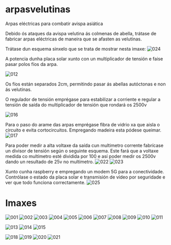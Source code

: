 # arpasvelutinas
Arpas eléctricas para combatir avispa asiática

Debido ós ataques da avispa velutina ás colmenas de abella, trátase de fabricar arpas eléctricas de maneira que se afasten as velutinas.

Trátase dun esquema sinxelo que se trata de mostrar nesta imaxe:
![024](https://github.com/AmigusLabs/arpasvelutinas/blob/main/imaxes/024.jpg?raw=true)

A potencia dunha placa solar xunto con un multiplicador de tensión e faise pasar polos fíos da arpa.

![012](https://github.com/AmigusLabs/arpasvelutinas/blob/main/imaxes/012.jpeg?raw=true)

Os fíos están separados 2cm, permitindo pasar ás abellas autóctonas e non ás velutinas.

O regulador de tensión emprégase para estabilizar a corriente e regular a tensión de saída do multiplicador de tensión que rondará os 2500v

![016](https://github.com/AmigusLabs/arpasvelutinas/blob/main/imaxes/016.jpg?raw=true)

Para o paso do arame das arpas emprégase fibra de vidrio xa que aisla o circuito e evita cortocircuitos.
Empregando madeira esta pódese queimar.
![017](https://github.com/AmigusLabs/arpasvelutinas/blob/main/imaxes/017.jpg?raw=true)


Para poder medir a alta voltaxe da saída cun multimetro corrente fabrícase un divisor de tensión según o seguinte esquema.
Este fará que a voltaxe medida co multímetro esté dividida por 100 e así poder medir os 2500v dando un resultado de 25v no multímetro.
![022](https://github.com/AmigusLabs/arpasvelutinas/blob/main/imaxes/022.jpg?raw=true)
![023](https://github.com/AmigusLabs/arpasvelutinas/blob/main/imaxes/023.png?raw=true)

Xunto cunha raspberry e empregando un modem 5G para a conectividade. Contrólase o estado da placa solar e transmisión de vídeo por seguridade e ver que todo funciona correctamente.
![025](https://github.com/AmigusLabs/arpasvelutinas/blob/main/imaxes/025.png?raw=true)

# Imaxes

![001](https://github.com/AmigusLabs/arpasvelutinas/blob/main/imaxes/001.jpeg?raw=true)
![002](https://github.com/AmigusLabs/arpasvelutinas/blob/main/imaxes/002.jpeg?raw=true)
![003](https://github.com/AmigusLabs/arpasvelutinas/blob/main/imaxes/003.jpeg?raw=true)
![004](https://github.com/AmigusLabs/arpasvelutinas/blob/main/imaxes/004.jpeg?raw=true)
![005](https://github.com/AmigusLabs/arpasvelutinas/blob/main/imaxes/005.jpeg?raw=true)
![006](https://github.com/AmigusLabs/arpasvelutinas/blob/main/imaxes/006.jpeg?raw=true)
![007](https://github.com/AmigusLabs/arpasvelutinas/blob/main/imaxes/007.jpeg?raw=true)
![008](https://github.com/AmigusLabs/arpasvelutinas/blob/main/imaxes/008.jpeg?raw=true)
![009](https://github.com/AmigusLabs/arpasvelutinas/blob/main/imaxes/009.jpeg?raw=true)
![010](https://github.com/AmigusLabs/arpasvelutinas/blob/main/imaxes/010.jpeg?raw=true)
![011](https://github.com/AmigusLabs/arpasvelutinas/blob/main/imaxes/011.jpeg?raw=true)

![013](https://github.com/AmigusLabs/arpasvelutinas/blob/main/imaxes/013.jpeg?raw=true)
![014](https://github.com/AmigusLabs/arpasvelutinas/blob/main/imaxes/014.jpeg?raw=true)
![015](https://github.com/AmigusLabs/arpasvelutinas/blob/main/imaxes/015.jpeg?raw=true)


![018](https://github.com/AmigusLabs/arpasvelutinas/blob/main/imaxes/018.jpg?raw=true)
![019](https://github.com/AmigusLabs/arpasvelutinas/blob/main/imaxes/019.jpg?raw=true)
![020](https://github.com/AmigusLabs/arpasvelutinas/blob/main/imaxes/020.jpg?raw=true)
![021](https://github.com/AmigusLabs/arpasvelutinas/blob/main/imaxes/021.jpg?raw=true)


